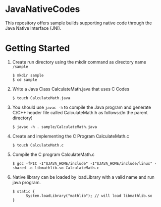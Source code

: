 # JavaNativeCodes
This repository offers sample builds supporting native code through the Java Native Interface (JNI).

Getting Started
=====================

  1. Create run directory using the mkdir command as directory name `/sample`
  
         $ mkdir sample
         $ cd sample

  2. Write a Java Class CalculateMath.java that uses C Codes

         $ touch CalculateMath.java
         
  3. You should use `javac -h` to compile the Java program and generate C/C++ header file called CalculateMath.h as follows:(In the parent directory)
  
         $ javac -h . sample/CalculateMath.java
  
  4. Create and implementing the C Program CalculateMath.c
  
         $ touch CalculateMath.c
         
  5.  Compile the C program CalculateMath.c
  
          $ gcc -fPIC -I"$JAVA_HOME/include" -I"$JAVA_HOME/include/linux" -shared -o libmathlib.so CalculateMath.c
         
  6.  Native library can be loaded by loadLibrary with a valid name and run java program.
  
          $ static {
                System.loadLibrary("mathlib"); // will load libmathlib.so
          }
